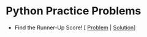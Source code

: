 # Python Practice Problems
* Find the Runner-Up Score! [ [Problem](https://www.hackerrank.com/challenges/find-second-maximum-number-in-a-list/problem) | [Solution](https://github.com/SiddharthaPramanik/Hacker-Rank/blob/master/Python/find-the-runner-up-score.py)]